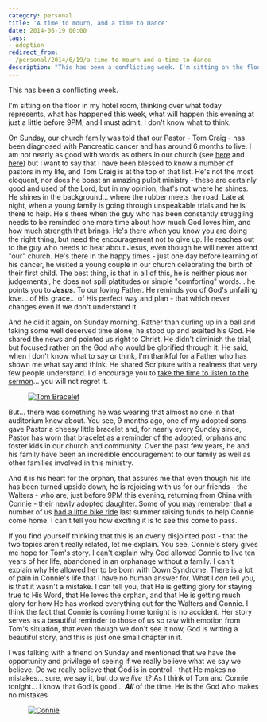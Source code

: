 ```yaml
---
category: personal
title: 'A time to mourn, and a time to Dance'
date: 2014-06-19 00:00
tags:
- adoption
redirect_from:
- /personal/2014/6/19/a-time-to-mourn-and-a-time-to-dance
description: "This has been a conflicting week. I'm sitting on the floor in my hotel room, thinking over what today represents, what has happened this week, what will happen this evening at just a little before 9PM, and I must admit, I don't know what to think."
---
```


This has been a conflicting week.

I'm sitting on the floor in my hotel room, thinking over what today represents, what has happened this week, what will happen this evening at just a little before 9PM, and I must admit, I don't know what to think.

On Sunday, our church family was told that our Pastor - Tom Craig - has been diagnosed with Pancreatic cancer and has around 6 months to live. I am not nearly as good with words as others in our church (see [here](http://zockollkids.wordpress.com/2014/06/18/we-received-shocking-news-on-sunday/) and [here](http://barbarah.wordpress.com/2014/06/16/eternal-glories-gleam/)) but I want to say that I have been blessed to know a number of pastors in my life, and Tom Craig is at the top of that list. He's not the most eloquent, nor does he boast an amazing pulpit ministry - these are certainly good and used of the Lord, but in my opinion, that's not where he shines. He shines in the background... where the rubber meets the road. Late at night, when a young family is going through unspeakable trials and he is there to help. He's there when the guy who has been constantly struggling needs to be reminded one more time about how much God loves him, and how much strength that brings. He's there when you know you are doing the right thing, but need the encouragement not to give up. He reaches out to the guy who needs to hear about Jesus, even though he will never attend "our" church. He's there in the happy times - just one day before learning of his cancer, he visited a young couple in our church celebrating the birth of their first child. The best thing, is that in all of this, he is neither pious nor judgemental, he does not spill platitudes or simple "comforting" words... he points you to __*Jesus*__. To our loving Father. He reminds you of God's unfailing love... of His grace... of His perfect way and plan - that which never changes even if we don't understand it.

And he did it again, on Sunday morning. Rather than curling up in a ball and taking some well deserved time alone, he stood up and exalted his God. He shared the news and pointed us right to Christ. He didn't diminish the trial, but focused rather on the God who would be glorified through it. He said, when I don't know what to say or think, I'm thankful for a Father who has shown me what say and think. He shared Scripture with a realness that very few people understand. I'd encourage you to [take the time to listen to the sermon](http://www.orbc4u.org/resources/sermons/recent-sermons/audio/269-applying-romans-8-to-terminal-cancer)... you will not regret it.

<figure class="align-center">
  <a href="{{ site.url }}{{ site.baseurl }}/images/tom_bracelet.jpg"><img src="{{ site.url }}{{ site.baseurl }}/images/tom_bracelet.jpg" alt="Tom Bracelet"></a>
</figure>

But... there was something he was wearing that almost no one in that auditorium knew about. You see, 9 months ago, one of my adopted sons gave Pastor a cheesy little bracelet and, for nearly every Sunday since, Pastor has worn that bracelet as a reminder of the adopted, orphans and foster kids in our church and community. Over the past few years, he and his family have been an incredible encouragement to our family as well as other families involved in this ministry.

And it is his heart for the orphan, that assures me that even though his life has been turned upside down, he is rejoicing with us for our friends - the Walters - who are, just before 9PM this evening, returning from China with Connie - their newly adopted daughter. Some of you may remember that a number of us [had a little bike ride](/personal/2013/06/02/i-ride-for-connie) last summer raising funds to help Connie come home. I can't tell you how exciting it is to see this come to pass.

If you find yourself thinking that this is an overly disjointed post - that the two topics aren't really related, let me explain. You see, Connie's story gives me hope for Tom's story. I can't explain why God allowed Connie to live ten years of her life, abandoned in an orphanage without a family. I can't explain why He allowed her to be born with Down Syndrome. There is a lot of pain in Connie's life that I have no human answer for. What I *can* tell you, is that it wasn't a mistake. I can tell you, that He is getting glory for staying true to His Word, that He loves the orphan, and that He is getting much glory for how He has worked everything out for the Walters and Connie. I think the fact that Connie is coming home tonight is no accident. Her story serves as a beautiful reminder to those of us so raw with emotion from Tom's situation, that even though we don't see it now, God is writing a beautiful story, and this is just one small chapter in it.

I was talking with a friend on Sunday and mentioned that we have the opportunity and privilege of seeing if we really believe what we say we believe. Do we really believe that God is in control - that He makes no mistakes... sure, we say it, but do we _live_ it? As I think of Tom and Connie tonight... I know that God is good... __*All*__ of the time. He is the God who makes no mistakes

<figure class="align-center">
  <a href="{{ site.url }}{{ site.baseurl }}/images/conniehome.jpg"><img src="{{ site.url }}{{ site.baseurl }}/images/conniehome.jpg" alt="Connie"></a>
</figure>
